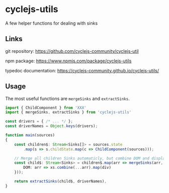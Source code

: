 # cyclejs-utils

A few helper functions for dealing with sinks

## Links

git repository:         https://github.com/cyclejs-community/cyclejs-util

npm package:            https://www.npmjs.com/package/cyclejs-utils

typedoc documentation:  https://cyclejs-community.github.io/cyclejs-utils/

## Usage

The most useful functions are `mergeSinks` and `extractSinks`.

```ts
import { ChildComponent } from 'XXX'
import { mergeSinks, extractSinks } from 'cyclejs-utils'

const drivers = { /* ... */ };
const driverNames = Object.keys(drivers);

function main(sources)
{
    const children$: Stream<Sinks[]> = sources.state
        .map(s => s.childState.map(c => ChildComponent(sources)));

    // Merge all children Sinks automaticly, but combine DOM and display in div
    const child$: Stream<Sinks> = children$.map(arr => mergeSinks(arr, {
        DOM: arr => xs.combine(...arr).map(div)
    }));

    return extractSinks(child$, driverNames),
}
```
